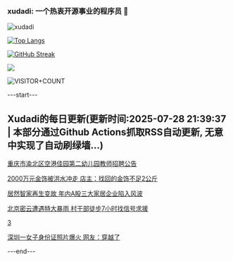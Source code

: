 ### xudadi: 一个热衷开源事业的程序员 👋

![xudadi](https://github-readme-stats-git-masterorgs-github-readme-stats-team.vercel.app/api?username=xudadi)

[![Top Langs](https://github-readme-stats.vercel.app/api/top-langs/?username=xudadi)](https://github.com/anuraghazra/github-readme-stats)

[![GitHub Streak](https://streak-stats.demolab.com?user=xudadi&locale=zh_Hans)](https://git.io/streak-stats)

![](https://raw.githubusercontent.com/xudadi/xudadi/main/assets/github-contribution-grid-snake.svg)

![VISITOR+COUNT](https://komarev.com/ghpvc/?username=xudadi&label=VISITOR+COUNT)


---start---

## Xudadi的每日更新(更新时间:2025-07-28 21:39:37 | 本部分通过Github Actions抓取RSS自动更新, 无意中实现了自动刷绿墙...)

[重庆市渝北区空港佳园第二幼儿园教师招聘公告](https://www.gongkaoleida.com/article/2536060)

[2000万元金饰被洪水冲走 店主：找回的金饰不足2公斤](https://m.163.com/news/article/K5IEIUU7053469LG.html)

[居然智家再生变故 年内A股三大家居企业陷入风波](https://m.163.com/news/article/K5IE4F8N0514D3UH.html)

[北京密云遭遇特大暴雨 村干部徒步7小时找信号求援](https://m.163.com/news/article/K5I5PIBE0512D3VJ.html)

[3](https://m.163.com/touch/news/sub/domestic)

[深圳一女子身份证照片爆火 网友：穿越了](https://m.163.com/news/article/K5ICS7HI0514R9OJ.html)

---end---
